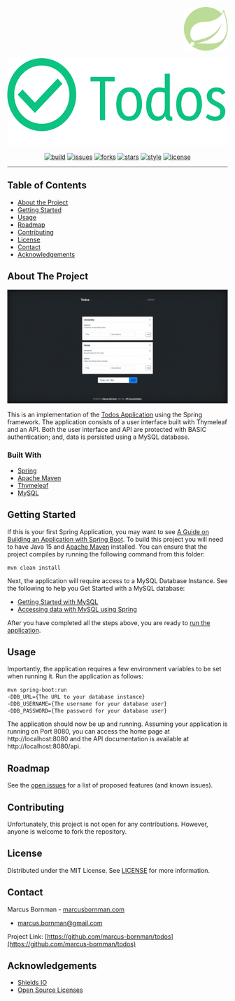<!-- PROJECT LOGO -->
<p align="right">
<a href="https://www.marcusbornman.com">
<img src="https://raw.githubusercontent.com/marcus-bornman/todos/master/spring_todos/assets/project_badge.png" height="100" alt="Marcus Bornman">
</a>
</p>
<p align="center">
<img src="https://raw.githubusercontent.com/marcus-bornman/todos/master/spring_todos/assets/project_logo.png" height="200" alt="Todos" />
</p>

<!-- PROJECT SHIELDS -->
<p align="center">
<a href="https://github.com/marcus-bornman/todos/actions?query=workflow%3Abuild-spring-todos"><img src="https://img.shields.io/github/workflow/status/marcus-bornman/todos/build-spring-todos?label=build" alt="build"></a>
<a href="https://github.com/marcus-bornman/todos/issues"><img src="https://img.shields.io/github/issues/marcus-bornman/todos" alt="issues"></a>
<a href="https://github.com/marcus-bornman/todos/network"><img src="https://img.shields.io/github/forks/marcus-bornman/todos" alt="forks"></a>
<a href="https://github.com/marcus-bornman/todos/stargazers"><img src="https://img.shields.io/github/stars/marcus-bornman/todos" alt="stars"></a>
<a href="https://google.github.io/styleguide/javaguide.html"><img src="https://img.shields.io/badge/style-google_java-40c4ff.svg" alt="style"></a>
<a href="https://github.com/marcus-bornman/todos/blob/master/LICENSE"><img src="https://img.shields.io/github/license/marcus-bornman/todos" alt="license"></a>
</p>

---

<!-- TABLE OF CONTENTS -->

## Table of Contents

* [About the Project](#about-the-project)
* [Getting Started](#getting-started)
* [Usage](#usage)
* [Roadmap](#roadmap)
* [Contributing](#contributing)
* [License](#license)
* [Contact](#contact)
* [Acknowledgements](#acknowledgements)

<!-- ABOUT THE PROJECT -->

## About The Project

<p align="center">
<img src="https://raw.githubusercontent.com/marcus-bornman/todos/master/spring_todos/assets/screenshot_1.png" width="600" alt="Screenshot 1" />
</p>

This is an implementation of the [Todos Application](../README.md) using the Spring framework. The
application consists of a user interface built with Thymeleaf and an API. Both the user interface
and API are protected with BASIC authentication; and, data is persisted using a MySQL database.

### Built With

* [Spring](https://spring.io)
* [Apache Maven](https://maven.apache.org)
* [Thymeleaf](https://www.thymeleaf.org)
* [MySQL](https://www.mysql.com)

<!-- GETTING STARTED -->

## Getting Started

If this is your first Spring Application, you may want to
see [A Guide on Building an Application with Spring Boot](https://spring.io/guides/gs/spring-boot/).
To build this project you will need to have Java 15 and [Apache Maven](https://maven.apache.org)
installed. You can ensure that the project compiles by running the following command from this
folder:

```shell script
mvn clean install
```

Next, the application will require access to a MySQL Database Instance. See the following to help
you Get Started with a MySQL database:

* [Getting Started with MySQL](https://dev.mysql.com/doc/mysql-getting-started/en/)
* [Accessing data with MySQL using Spring](https://spring.io/guides/gs/accessing-data-mysql/)

After you have completed all the steps above, you are ready to [run the application](#Usage).


<!-- USAGE EXAMPLES -->

## Usage

Importantly, the application requires a few environment variables to be set when running it. Run the
application as follows:

```
mvn spring-boot:run 
-DDB_URL={The URL to your database instance}
-DDB_USERNAME={The username for your database user}
-DDB_PASSWORD={The password for your database user}
```

The application should now be up and running. Assuming your application is running on Port 8080, you
can access the home page at http://localhost:8080 and the API documentation is available
at http://localhost:8080/api.


<!-- ROADMAP -->

## Roadmap

See the [open issues](https://github.com/marcus-bornman/todos/issues) for a list of proposed
features (and known issues).



<!-- CONTRIBUTING -->

## Contributing

Unfortunately, this project is not open for any contributions. However, anyone is welcome to fork
the repository.



<!-- LICENSE -->

## License

Distributed under the MIT License. See [LICENSE](../LICENSE) for more information.



<!-- CONTACT -->

## Contact

Marcus Bornman - [marcusbornman.com](https://www.marcusbornman.com)
- [marcus.bornman@gmail.com](mailto:marcus.bornman@gmail.com)

Project Link: [https://github.com/marcus-bornman/todos](https://github.com/marcus-bornman/todos)



<!-- ACKNOWLEDGEMENTS -->

## Acknowledgements

* [Shields IO](https://shields.io)
* [Open Source Licenses](https://choosealicense.com)
